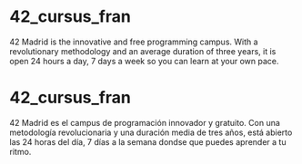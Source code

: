 # 42_cursus_fran
42 Madrid is the innovative and free programming campus. With a revolutionary methodology and an average duration of three years, it is open 24 hours a day, 7 days a week so you can learn at your own pace.

# 42_cursus_fran
42 Madrid es el campus de programación innovador y gratuito. Con una metodología revolucionaria y una duración media de tres años, está abierto las 24 horas del día, 7 días a la semana dondse que puedes aprender a tu ritmo. 
